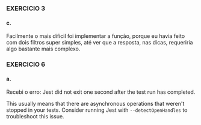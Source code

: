 ### EXERCICIO 3
#### c.
Facilmente o mais dificil foi implementar a função, porque eu havia feito com dois filtros super simples, até ver que a resposta, nas dicas, requeriria algo bastante mais complexo.

### EXERCICIO 6
#### a.
Recebi o erro: 
Jest did not exit one second after the test run has completed.

This usually means that there are asynchronous operations that weren't stopped in your tests. Consider running Jest with `--detectOpenHandles` to troubleshoot this issue.